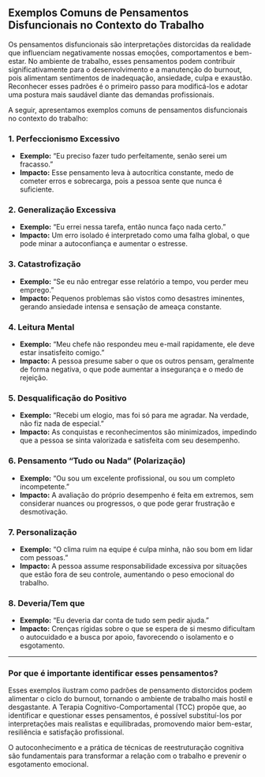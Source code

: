 
## Exemplos Comuns de Pensamentos Disfuncionais no Contexto do Trabalho

Os pensamentos disfuncionais são interpretações distorcidas da realidade que influenciam negativamente nossas emoções, comportamentos e bem-estar. No ambiente de trabalho, esses pensamentos podem contribuir significativamente para o desenvolvimento e a manutenção do burnout, pois alimentam sentimentos de inadequação, ansiedade, culpa e exaustão. Reconhecer esses padrões é o primeiro passo para modificá-los e adotar uma postura mais saudável diante das demandas profissionais.

A seguir, apresentamos exemplos comuns de pensamentos disfuncionais no contexto do trabalho:

### 1. **Perfeccionismo Excessivo**
- **Exemplo:** “Eu preciso fazer tudo perfeitamente, senão serei um fracasso.”
- **Impacto:** Esse pensamento leva à autocrítica constante, medo de cometer erros e sobrecarga, pois a pessoa sente que nunca é suficiente.

### 2. **Generalização Excessiva**
- **Exemplo:** “Eu errei nessa tarefa, então nunca faço nada certo.”
- **Impacto:** Um erro isolado é interpretado como uma falha global, o que pode minar a autoconfiança e aumentar o estresse.

### 3. **Catastrofização**
- **Exemplo:** “Se eu não entregar esse relatório a tempo, vou perder meu emprego.”
- **Impacto:** Pequenos problemas são vistos como desastres iminentes, gerando ansiedade intensa e sensação de ameaça constante.

### 4. **Leitura Mental**
- **Exemplo:** “Meu chefe não respondeu meu e-mail rapidamente, ele deve estar insatisfeito comigo.”
- **Impacto:** A pessoa presume saber o que os outros pensam, geralmente de forma negativa, o que pode aumentar a insegurança e o medo de rejeição.

### 5. **Desqualificação do Positivo**
- **Exemplo:** “Recebi um elogio, mas foi só para me agradar. Na verdade, não fiz nada de especial.”
- **Impacto:** As conquistas e reconhecimentos são minimizados, impedindo que a pessoa se sinta valorizada e satisfeita com seu desempenho.

### 6. **Pensamento “Tudo ou Nada” (Polarização)**
- **Exemplo:** “Ou sou um excelente profissional, ou sou um completo incompetente.”
- **Impacto:** A avaliação do próprio desempenho é feita em extremos, sem considerar nuances ou progressos, o que pode gerar frustração e desmotivação.

### 7. **Personalização**
- **Exemplo:** “O clima ruim na equipe é culpa minha, não sou bom em lidar com pessoas.”
- **Impacto:** A pessoa assume responsabilidade excessiva por situações que estão fora de seu controle, aumentando o peso emocional do trabalho.

### 8. **Deveria/Tem que**
- **Exemplo:** “Eu deveria dar conta de tudo sem pedir ajuda.”
- **Impacto:** Crenças rígidas sobre o que se espera de si mesmo dificultam o autocuidado e a busca por apoio, favorecendo o isolamento e o esgotamento.

---

### **Por que é importante identificar esses pensamentos?**

Esses exemplos ilustram como padrões de pensamento distorcidos podem alimentar o ciclo do burnout, tornando o ambiente de trabalho mais hostil e desgastante. A Terapia Cognitivo-Comportamental (TCC) propõe que, ao identificar e questionar esses pensamentos, é possível substituí-los por interpretações mais realistas e equilibradas, promovendo maior bem-estar, resiliência e satisfação profissional.

O autoconhecimento e a prática de técnicas de reestruturação cognitiva são fundamentais para transformar a relação com o trabalho e prevenir o esgotamento emocional.
```
